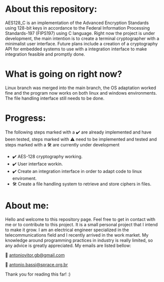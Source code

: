# About this repository:
AES128_C is an implementation of the Advanced Encryption Standards using 128-bit keys in accordance to the Federal Information Processing Standards-197 (FIPS197) using C language.
Right now the project is under development, the main intention is to create a terminal cryptographer with a minimalist user interface. Future plans include a creation of a cryptography API for embedded systems to use with a integration interface to make integration feasible and promptly done.

# What is going on right now?
Linux branch was merged into the main branch, the OS adaptation worked fine and the program now works on both linux and windows environments. The file handling interface still needs to be done.

# Progress:
The following steps marked with a ✔️  are already implemented and have been tested, steps marked with ⚠️  need to be implemented and tested and steps marked with a :hammer_and_wrench: are currently under development

- :heavy_check_mark:  AES-128 cryptography working.
- :heavy_check_mark:  User interface workin.
- :heavy_check_mark:  Create an integration interface in order to adapt code to linux enviroment. 
- :hammer_and_wrench: Create a file handling system to retrieve and store ciphers in files.

# About me:
Hello and welcome to this repository page. Feel free to get in contact with me or to contribute to this project. It is a small personal project that I intend to make it grow.
I am an electrical engineer specialized in the telecommunications field and I recently arrived in the work market. My knowledge around programming practices in industry is really limited, so any advice is greatly appreciated.
My emails are listed bellow:

:incoming_envelope: antoniovitor.gb@gmail.com

:incoming_envelope: antonio.bassi@sprace.org.br

Thank you for reading this far! :)
